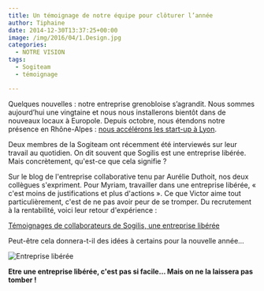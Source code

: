 ```yaml
---
title: Un témoignage de notre équipe pour clôturer l’année
author: Tiphaine
date: 2014-12-30T13:37:25+00:00
image: /img/2016/04/1.Design.jpg
categories:
  - NOTRE VISION
tags:
  - Sogiteam
  - témoignage

---
```

Quelques nouvelles : notre entreprise grenobloise s’agrandit. Nous sommes aujourd’hui une vingtaine et nous nous installerons bientôt dans de nouveaux locaux à Europole. Depuis octobre, nous étendons notre présence en Rhône-Alpes : [nous accélérons les start-up à Lyon](http://www.ledauphine.com/isere-sud/2014/11/04/sogilis-accelere-les-start-up-a-lyon-gldb).

Deux membres de la Sogiteam ont récemment été interviewés sur leur travail au quotidien. On dit souvent que Sogilis est une entreprise libérée. Mais concrètement, qu'est-ce que cela signifie ?

Sur le blog de l'entreprise collaborative tenu par Aurélie Duthoit, nos deux collègues s'expriment. Pour Myriam, travailler dans une entreprise libérée, « c'est moins de justifications et plus d'actions ». Ce que Victor aime tout particulièrement, c'est de ne pas avoir peur de se tromper. Du recrutement à la rentabilité, voici leur retour d'expérience :

[Témoignages de collaborateurs de Sogilis, une entreprise libérée](http://lentreprisecollaborative.wordpress.com/2014/12/16/temoignages-de-collaborateurs-de-sogilis-une-entreprise-liberee/)

Peut-être cela donnera-t-il des idées à certains pour la nouvelle année…

![Entreprise libérée](https://67.media.tumblr.com/1efcb4b72c5cadb2e590eae1967adfe6/tumblr_inline_nhcads24EA1t2p7ex.png)

**Etre une entreprise libérée, c'est pas si facile… Mais on ne la laissera pas tomber !**
